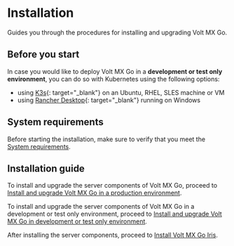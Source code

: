 # Installation

Guides you through the procedures for installing and upgrading Volt MX Go.

## Before you start

<!--The components of Volt MX Go are deployed using installers.--> 

In case you would like to deploy Volt MX Go in a **development or test only environment**, you can do so with Kubernetes using the following options:

- using [K3s](https://docs.k3s.io){: target="_blank"} on an Ubuntu, RHEL, SLES machine or VM
- using [Rancher Desktop](https://docs.rancherdesktop.io){: target="_blank"} running on Windows

<!-- **with installers**-->

## System requirements
Before starting the installation, make sure to verify that you meet the [System requirements](sysreq.md).

## Installation guide

<!--You can install the server components of Volt MX Go using any of the following options:-->

To install and upgrade the server components of Volt MX Go, proceed to [Install and upgrade Volt MX Go in a production environment](prerequisite.md).

To install and upgrade the server components of Volt MX Go in a development or test only environment, proceed to [Install and upgrade Volt MX Go in development or test only environment](containerdeployment.md).

After installing the server components, proceed to [Install Volt MX Go Iris](installiris.md). 
